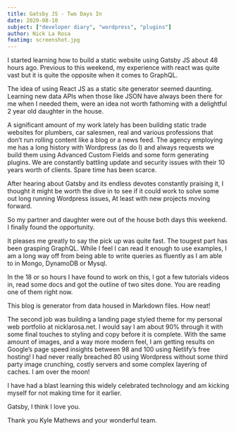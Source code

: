 ```yaml
---
title: Gatsby JS - Two Days In
date: 2020-08-10
subject: ["developer diary", "wordpress", "plugins"]
author: Nick La Rosa
featimg: screenshot.jpg
---
```


I started learning how to build a static website using Gatsby JS about 48 hours ago. Previous to this weekend, my experience with react was quite vast but it is quite the opposite when it comes to GraphQL.

The idea of using React JS as a static site generator seemed daunting. Learning new data APIs when those like JSON have always been there for me when I needed them, were an idea not worth fathoming with a delightful 2 year old daughter in the house.

A significant amount of my work lately has been building static trade websites for plumbers, car salesmen, real and various professions that don’t run rolling content like a blog or a news feed. The agency employing me has a long history with Wordpress (as do I) and always requests we build them using Advanced Custom Fields and some form generating plugins. We are constantly battling update and security issues with their 10 years worth of clients.
Spare time has been scarce.

After hearing about Gatsby and its endless devotes constantly praising it, I thought it might be worth the dive in to see if it could work to solve some out long running Wordpress issues, At least with new projects moving forward.

So my partner and daughter were out of the house both days this weekend. I finally found the opportunity.

It pleases me greatly to say the pick up was quite fast. The tougest part has been grasping GraphQL. While I feel I can read it enough to use examples, I am a long way off from being able to write queries as fluently as I am able to in Mongo, DynamoDB or Mysql.

In the 18 or so hours I have found to work on this, I got a few tutorials videos in, read some docs and got the outline of two sites done. You are reading one of them right now.

This blog is generator from data housed in Markdown files. How neat!

The second job was building a landing page styled theme for my personal web portfolio at nicklarosa.net. I would say I am about 90% through it with some final touches to styling and copy before it is complete. With the same amount of images, and a way more modern feel, I am getting results on Google’s page speed insights between 98 and 100 using Netlify’s free hosting! I had never really breached 80 using Wordpress without some third party image crunching, costly servers and some complex layering of caches. I am over the moon!

I have had a blast learning this widely celebrated technology and am kicking myself for not making time for it earlier.

Gatsby, I think I love you.

Thank you Kyle Mathews and your wonderful team.
